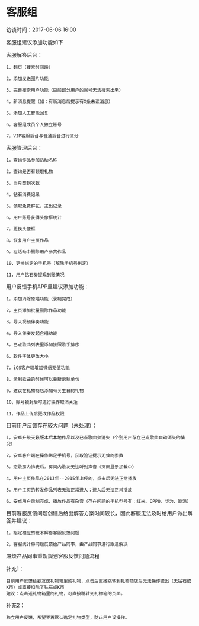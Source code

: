 # 客服组

访谈时间：2017-06-06 16:00

客服组建议添加功能如下

客服解答后台：

```
1，翻页（搜索时间段）

2，添加发送图片功能

3，完善搜索用户功能（目前部分用户的账号无法搜索出来）

4，新消息提醒（如：有新消息后提示有X条未读消息）

5，添加人工智能回复

6，客服组成员个人独立账号

7，VIP客服后台与普通后台进行区分
```

客服管理后台：

```
1，查询作品参加活动名称

2，查询是否有领取礼物

3，当月签到次数

4，钻石消费记录

5，领取免费鲜花，送出记录

6，用户账号获得头像框统计

7，更换头像框

8，恢复用户主页作品

9，在活动中删除用户参赛作品

10，更换绑定的手机号（解除手机号绑定）

11，用户钻石劵提现到账情况
```

用户反馈手机APP里建议添加功能：

```
1，添加消除原唱功能（录制完成）

2，主页添加批量删除作品功能

3，导入视频伴奏功能

4，导入伴奏发起合唱功能

5，已点歌曲列表里添加按照歌手排序

6，软件字体更改大小

7，iOS客户端增加微信充值功能

8，录制歌曲的时候可以重新录制单句

9，建议在礼物商店添加有关生日的礼物

10，账号被封后可进行操作取消关注

11，作品上传后更改作品权限
```

目前用户反馈存在较大问题（未处理）：

```
1，安卓升级天籁版本后本地作品以及已点歌曲会消失（个别用户存在已点歌曲自动消失的情况）

2，安卓客户端在操作绑定手机号，获取验证提示无效的参数

3，恋歌房内排麦后，房间内歌友无法听到声音（页面显示加载中）

4，用户主页作品在2013年--2015年上传的，点击后无法正常播放

5，用户主页的转发作品列表无法正常进入；进入后无法正常播放

6，安卓用户录制完成，播放作品有杂音（存在问题的手机型号有：红米、OPPO、华为、酷派）
```

目前客服反馈问题创建后给出解答方案时间较长，因此客服无法及时给用户做出解答并建议：

```
1，指定相应的技术解答客服反馈问题

2，客服统计将问题反馈给产品同事，由产品同事进行跟进解决
```

麻烦产品同事重新规划客服反馈问题流程

补充1：

```
目前用户反馈给歌友送礼物箱里的礼物，点击后直接跳转到礼物商店后无法操作送出（无钻石或K币）或直接扣除了钻石或K币
建议：点击送礼物箱里的礼物，可直接跳转到礼物箱的页面。
```

补充2：

```
独立用户反馈，希望不再默认选定礼物类型，防止用户误操作。
```



